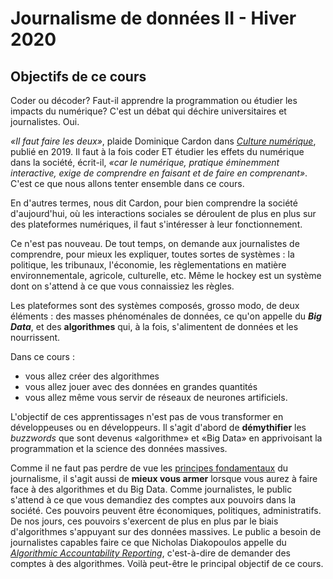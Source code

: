# Journalisme de données II - Hiver 2020

## Objectifs de ce cours

Coder ou décoder? Faut-il apprendre la programmation ou étudier les impacts du numérique? C'est un débat qui déchire universitaires et journalistes. Oui.

_«Il faut faire les deux»_, plaide Dominique Cardon dans [_Culture numérique_](http://www.pressesdesciencespo.fr/fr/book/?gcoi=27246100540390), publié en 2019. Il faut à la fois coder ET étudier les effets du numérique dans la société, écrit-il, _«car le numérique, pratique éminemment interactive, exige de comprendre en faisant et de faire en comprenant»_. C'est ce que nous allons tenter ensemble dans ce cours.

En d'autres termes, nous dit Cardon, pour bien comprendre la société d'aujourd'hui, où les interactions sociales se déroulent de plus en plus sur des plateformes numériques, il faut s'intéresser à leur fonctionnement.

Ce n'est pas nouveau. De tout temps, on demande aux journalistes de comprendre, pour mieux les expliquer, toutes sortes de systèmes : la politique, les tribunaux, l'économie, les règlementations en matière environnementale, agricole, culturelle, etc. Même le hockey est un système dont on s'attend à ce que vous connaissiez les règles.

Les plateformes sont des systèmes composés, grosso modo, de deux éléments : des masses phénoménales de données, ce qu'on appelle du _**Big Data**_, et des **algorithmes** qui, à la fois, s'alimentent de données et les nourrissent.

Dans ce cours :

* vous allez créer des algorithmes
* vous allez jouer avec des données en grandes quantités
* vous allez même vous servir de réseaux de neurones artificiels.

L'objectif de ces apprentissages n'est pas de vous transformer en développeuses ou en développeurs. Il s'agit d'abord de **démythifier** les _buzzwords_ que sont devenus «algorithme» et «Big Data» en apprivoisant la programmation et la science des données massives.

Comme il ne faut pas perdre de vue les [principes fondamentaux](http://www.gallimard.fr/Catalogue/GALLIMARD/Folio/Folio-actuel/Principes-du-journalisme) du journalisme, il s'agit aussi de **mieux vous armer** lorsque vous aurez à faire face à des algorithmes et du Big Data. Comme journalistes, le public s'attend à ce que vous demandiez des comptes aux pouvoirs dans la société. Ces pouvoirs peuvent être économiques, politiques, administratifs. De nos jours, ces pouvoirs s'exercent de plus en plus par le biais d'algorithmes s'appuyant sur des données massives. Le public a besoin de journalistes capables faire ce que Nicholas Diakopoulos appelle du [_Algorithmic Accountability Reporting_](http://www.nickdiakopoulos.com/wp-content/uploads/2011/07/Algorithmic-Accountability-Reporting_final.pdf), c'est-à-dire de demander des comptes à des algorithmes. Voilà peut-être le principal objectif de ce cours.

